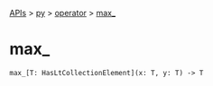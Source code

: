 [APIs](../../index.md) > [py](../index.md) > [operator](./index.md) > [max_]()

# max_

```
max_[T: HasLtCollectionElement](x: T, y: T) -> T
```
